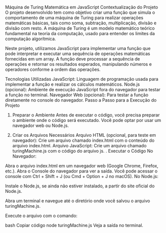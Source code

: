 Máquina de Turing Matemática em JavaScript
Contextualização do Projeto
O projeto desenvolvido tem como objetivo criar uma função que simula o comportamento de uma máquina de Turing para realizar operações matemáticas básicas, tais como soma, subtração, multiplicação, divisão e divisão com resto. A máquina de Turing é um modelo matemático teórico fundamental na teoria da computação, usado para entender os limites da computação algorítmica.

Neste projeto, utilizamos JavaScript para implementar uma função que pode interpretar e executar uma sequência de operações matemáticas fornecidas em um array. A função deve processar a sequência de operações e retornar os resultados esperados, manipulando números e operadores conforme a ordem das operações.

Tecnologias Utilizadas
JavaScript: Linguagem de programação usada para implementar a função e realizar os cálculos matemáticos.
Node.js (opcional): Ambiente de execução JavaScript fora do navegador para testar a função no terminal.
Navegador Web (opcional): Para testar a função diretamente no console do navegador.
Passo a Passo para a Execução do Projeto
1. Preparar o Ambiente
Antes de executar o código, você precisa preparar o ambiente onde o código será executado. Você pode optar por usar um navegador web ou Node.js.

2. Criar os Arquivos Necessários
Arquivo HTML (opcional, para teste em navegador):
Crie um arquivo chamado index.html com o conteúdo do arquivo index.html.
Arquivo JavaScript:
Crie um arquivo chamado turingMachine.js com o código do arquivo js.
. Executar o Código
No Navegador:

Abra o arquivo index.html em um navegador web (Google Chrome, Firefox, etc.).
Abra o Console do navegador para ver a saída. Você pode acessar o console com Ctrl + Shift + J (ou Cmd + Option + J no macOS).
No Node.js:

Instale o Node.js, se ainda não estiver instalado, a partir do site oficial do Node.js.

Abra um terminal e navegue até o diretório onde você salvou o arquivo turingMachine.js.

Execute o arquivo com o comando:

bash
Copiar código
node turingMachine.js
Veja a saída no terminal.
